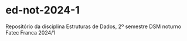 # ed-not-2024-1
Repositório da disciplina Estruturas de Dados, 2º semestre DSM noturno Fatec Franca 2024/1
